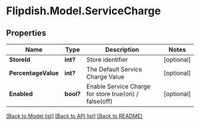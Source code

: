 # Flipdish.Model.ServiceCharge
## Properties

Name | Type | Description | Notes
------------ | ------------- | ------------- | -------------
**StoreId** | **int?** | Store identifier | [optional] 
**PercentageValue** | **int?** | The Default Service Charge Value | [optional] 
**Enabled** | **bool?** | Enable Service Charge for store true(on) / false(off) | [optional] 

[[Back to Model list]](../README.md#documentation-for-models) [[Back to API list]](../README.md#documentation-for-api-endpoints) [[Back to README]](../README.md)

